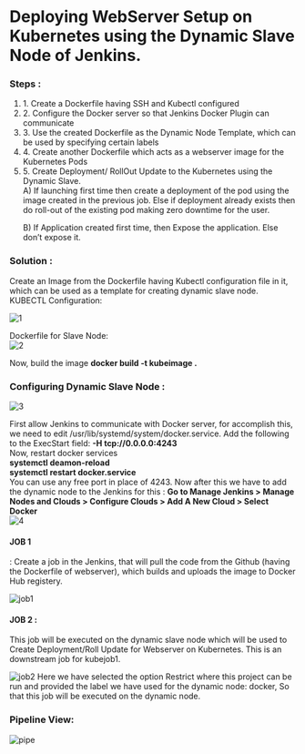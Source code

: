 <h1>Deploying WebServer Setup on Kubernetes using the Dynamic Slave Node of Jenkins.</h1>

<h3>Steps :</h3>
<ol>
<li>
1. Create a Dockerfile having SSH and Kubectl configured
  </li>
  <li>
2. Configure the Docker server so that Jenkins Docker Plugin can communicate
  </li>
  <li>
3. Use the created Dockerfile as the Dynamic Node Template, which can be used by specifying certain labels
  </li>
  <li>
4. Create another Dockerfile which acts as a webserver image for the Kubernetes Pods
  </li>
  <li>
5. Create Deployment/ RollOut Update to the Kubernetes using the Dynamic Slave.
  </li>
A) If launching first time then create a deployment of the pod using the image created in the previous job. Else if deployment already exists then do roll-out of the existing pod making zero downtime for the user.

B) If Application created first time, then Expose the application. Else don’t expose it.
</ol>

<h3>Solution :</h3>
Create an Image from the Dockerfile having Kubectl configuration file in it, which can be used as a template for creating dynamic slave node.
<br>
KUBECTL Configuration:<br>

 ![1](https://raw.githubusercontent.com/yashbajpai98/task4LW/master/task4-images/1.PNG)

Dockerfile for Slave Node:<br> 
![2](https://raw.githubusercontent.com/yashbajpai98/task4LW/master/task4-images/2.PNG)

Now, build the image <b>docker build -t kubeimage .</b>

<h3>Configuring Dynamic Slave Node :</h3>

  ![3](https://raw.githubusercontent.com/yashbajpai98/task4LW/master/task4-images/3.PNG)

First allow Jenkins to communicate with Docker server, for accomplish this, we need to edit /usr/lib/systemd/system/docker.service. Add the following to the ExecStart field: <strong>-H tcp://0.0.0.0:4243</strong>
<br>
Now, restart docker services<br>
<b> systemctl deamon-reload</b>
<br>
<b> systemctl restart docker.service</b>
<br>
You can use any free port in place of 4243. Now after this we have to add the dynamic node to the Jenkins for this : <b>Go to Manage Jenkins > Manage Nodes and Clouds > Configure Clouds > Add A New Cloud > Select Docker</b>
<br>
![4](https://raw.githubusercontent.com/yashbajpai98/task4LW/master/task4-images/4.PNG)
<h4>JOB 1</h4> : Create a job in the Jenkins, that will pull the code from the Github (having the Dockerfile of webserver), which builds and uploads the image to Docker Hub registery.
<br>

 ![job1](https://raw.githubusercontent.com/yashbajpai98/task4LW/master/task4-images/job1.PNG)

<h4>JOB 2 :</h4> This job will be executed on the dynamic slave node which will be used to Create Deployment/Roll Update for Webserver on Kubernetes. This is an downstream job for kubejob1.
<br>

 ![job2](https://raw.githubusercontent.com/yashbajpai98/task4LW/master/task4-images/job2.PNG)
Here we have selected the option Restrict where this project can be run and provided the label we have used for the dynamic node: docker, So that this job will be executed on the dynamic node.

<h3>Pipeline View: </h3>

 ![pipe](https://raw.githubusercontent.com/yashbajpai98/task4LW/master/task4-images/pipeline4.PNG)
